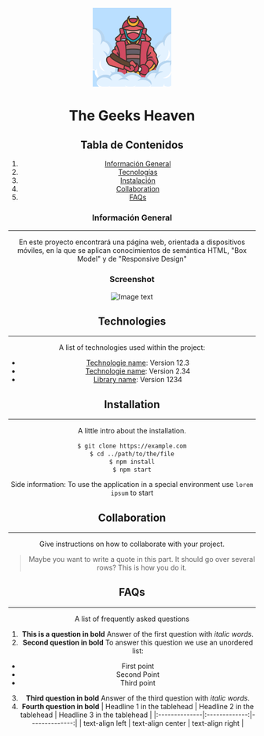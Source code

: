 <!-- PROJECT LOGO -->
<br/>
<div align="center">
  <a href="https://github.com/JuanJTorresB/PROYECTO-FILTRO_TORRESJUAN_BECERRAJOSE">
    <img src="/Recursos Globales/Imagenes/Logo2.png" alt="Logo" width="160" height="160">
  </a>

<h1 align="center">The Geeks Heaven</h3>

## Tabla de Contenidos
1. [Información General](#Información-General)
2. [Tecnologías](#technologies)
3. [Instalación](#installation)
4. [Collaboration](#collaboration)
5. [FAQs](#faqs)
### Información General
***
En este proyecto encontrará una página web, orientada a dispositivos móviles, en la que se aplican conocimientos de semántica HTML, "Box Model" y de "Responsive Design"
### Screenshot
![Image text](https://www.united-internet.de/fileadmin/user_upload/Brands/Downloads/Logo_IONOS_by.jpg)
## Technologies
***
A list of technologies used within the project:
* [Technologie name](https://example.com): Version 12.3 
* [Technologie name](https://example.com): Version 2.34
* [Library name](https://example.com): Version 1234
## Installation
***
A little intro about the installation. 
```
$ git clone https://example.com
$ cd ../path/to/the/file
$ npm install
$ npm start
```
Side information: To use the application in a special environment use ```lorem ipsum``` to start
## Collaboration
***
Give instructions on how to collaborate with your project.
> Maybe you want to write a quote in this part. 
> It should go over several rows?
> This is how you do it.
## FAQs
***
A list of frequently asked questions
1. **This is a question in bold**
Answer of the first question with _italic words_. 
2. __Second question in bold__ 
To answer this question we use an unordered list:
* First point
* Second Point
* Third point
3. **Third question in bold**
Answer of the third question with *italic words*.
4. **Fourth question in bold**
| Headline 1 in the tablehead | Headline 2 in the tablehead | Headline 3 in the tablehead |
|:--------------|:-------------:|--------------:|
| text-align left | text-align center | text-align right |
